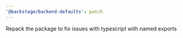 ```yaml
---
'@backstage/backend-defaults': patch
---
```


Repack the package to fix issues with typescript with named exports
